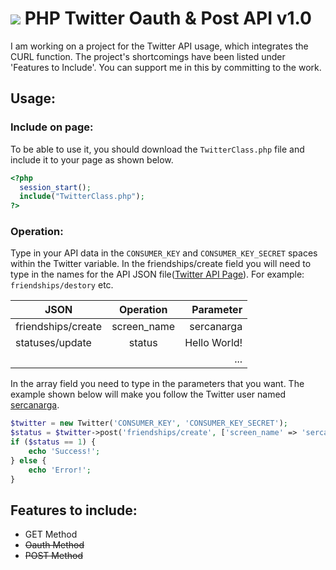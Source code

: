 # ![](https://www.fmpr.net/wp-content/plugins/social-media-feather/synved-social/image/social/regular/24x24/twitter.png) PHP Twitter Oauth & Post API v1.0
I am working on a project for the Twitter API usage, which integrates the CURL function.  The project's shortcomings have been listed under 'Features to Include'. You can support me in this by committing to the work.

## Usage:
### Include on page:
To be able to use it, you should download the `TwitterClass.php` file and include it to your page as shown below.
```php
<?php
  session_start();
  include("TwitterClass.php");
?>
```
### Operation:
Type in your API data in the `CONSUMER_KEY` and `CONSUMER_KEY_SECRET` spaces within the Twitter variable.
In the friendships/create field you will need to type in the names for the API JSON file([Twitter API Page](https://developer.twitter.com/en/docs)). For example: `friendships/destory` etc.

|      JSON     |   Operation   |  Parameter |
| ------------- |:-------------:| ----------:|
|friendships/create|screen_name|sercanarga|
|statuses/update|status|Hello World!|
|||...|

In the array field you need to type in the parameters that you want.
The example shown below will make you follow the Twitter user named [sercanarga](https://twitter.com/sercanarga).
```php
$twitter = new Twitter('CONSUMER_KEY', 'CONSUMER_KEY_SECRET');
$status = $twitter->post('friendships/create', ['screen_name' => 'sercanarga']);
if ($status == 1) {
    echo 'Success!';
} else {
    echo 'Error!';
}
```
## Features to include:
+ GET Method
+ ~~Oauth Method~~
+ ~~POST Method~~
